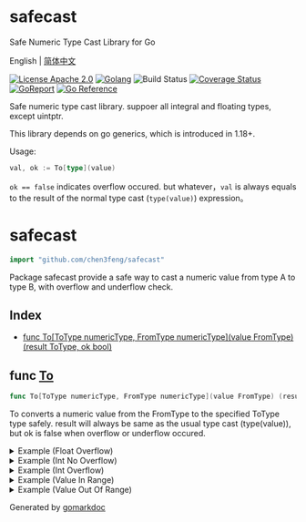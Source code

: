 # safecast

Safe Numeric Type Cast Library for Go

English | [简体中文](README_zh.md)

[![License Apache 2.0](https://img.shields.io/badge/License-Apache_2.0-red.svg)](COPYING)
[![Golang](https://img.shields.io/badge/Language-go1.18+-blue.svg)](https://go.dev/)
![Build Status](https://github.com/chen3feng/safecast/actions/workflows/go.yml/badge.svg)
[![Coverage Status](https://coveralls.io/repos/github/chen3feng/safecast/badge.svg?branch=master)](https://coveralls.io/github/chen3feng/safecast?branch=master)
[![GoReport](https://goreportcard.com/badge/github.com/securego/gosec)](https://goreportcard.com/report/github.com/chen3feng/safecast)
[![Go Reference](https://pkg.go.dev/badge/github.com/chen3feng/safecast.svg)](https://pkg.go.dev/github.com/chen3feng/safecast)

Safe numeric type cast library. suppoer all integral and floating types, except uintptr.

This library depends on go generics, which is introduced in 1.18+.

Usage:

```go
val, ok := To[type](value)
```

`ok == false` indicates overflow occured. but whatever，`val` is always equals to the result of the normal type cast (`type(value)`) expression。

<!-- gomarkdoc:embed:start -->

<!-- Code generated by gomarkdoc. DO NOT EDIT -->

# safecast

```go
import "github.com/chen3feng/safecast"
```

Package safecast provide a safe way to cast a numeric value from type A to type B, with overflow and underflow check.

## Index

- [func To[ToType numericType, FromType numericType](value FromType) (result ToType, ok bool)](<#func-to>)


## func [To](<https://github.com/chen3feng/safecast/blob/master/generics.go#L12>)

```go
func To[ToType numericType, FromType numericType](value FromType) (result ToType, ok bool)
```

To converts a numeric value from the FromType to the specified ToType type safely. result will always be same as the usual type cast \(type\(value\)\), but ok is false when overflow or underflow occured.

<details><summary>Example (Float Overflow)</summary>
<p>

```go
package main

import (
	"fmt"
	"github.com/chen3feng/safecast"
	"math"
)

func main() {
	n, ok := safecast.To[float32](math.MaxFloat32 * 2)
	fmt.Print(n, ok)
}
```

#### Output

```
+Inf false
```

</p>
</details>

<details><summary>Example (Int No Overflow)</summary>
<p>

```go
package main

import (
	"fmt"
	"github.com/chen3feng/safecast"
)

func main() {
	b, ok := safecast.To[byte](255)
	fmt.Print(b, ok)
}
```

#### Output

```
255 true
```

</p>
</details>

<details><summary>Example (Int Overflow)</summary>
<p>

```go
package main

import (
	"fmt"
	"github.com/chen3feng/safecast"
)

func main() {
	b, ok := safecast.To[byte](256)
	fmt.Print(b, ok)
}
```

#### Output

```
0 false
```

</p>
</details>

<details><summary>Example (Value In Range)</summary>
<p>

```go
package main

import (
	"fmt"
	"github.com/chen3feng/safecast"
)

func main() {
	n, ok := safecast.To[uint](1)
	fmt.Print(n, ok)
}
```

#### Output

```
1 true
```

</p>
</details>

<details><summary>Example (Value Out Of Range)</summary>
<p>

```go
package main

import (
	"fmt"
	"github.com/chen3feng/safecast"
)

func main() {
	n, ok := safecast.To[uint32](-1)
	fmt.Print(n, ok)
}
```

#### Output

```
4294967295 false
```

</p>
</details>



Generated by [gomarkdoc](<https://github.com/princjef/gomarkdoc>)


<!-- gomarkdoc:embed:end -->
